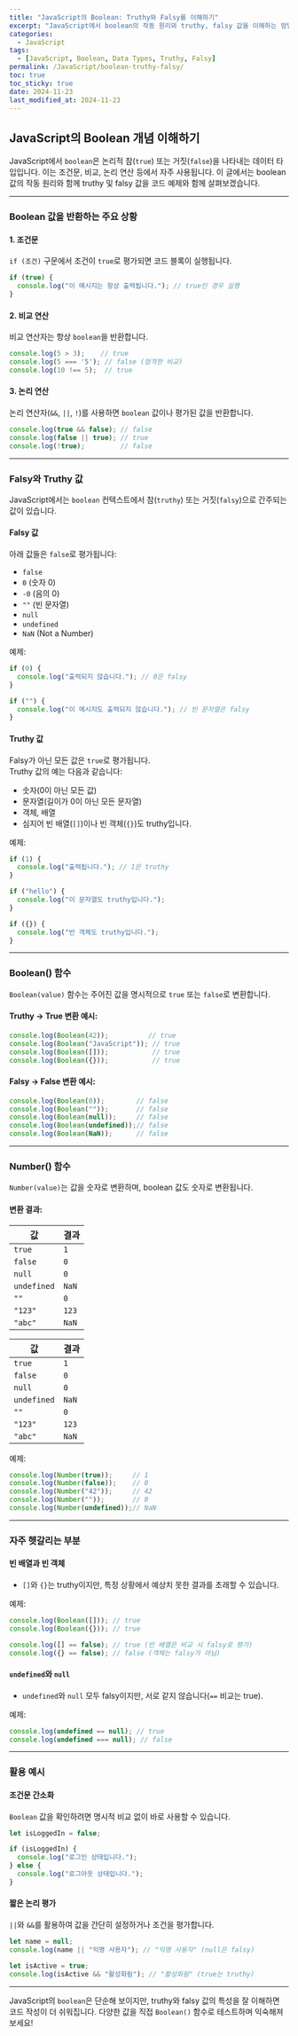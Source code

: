 ```yaml
---
title: "JavaScript의 Boolean: Truthy와 Falsy를 이해하기"
excerpt: "JavaScript에서 boolean의 작동 원리와 truthy, falsy 값을 이해하는 방법을 코드 예제와 함께 알아봅니다."
categories:
  - JavaScript
tags:
  - [JavaScript, Boolean, Data Types, Truthy, Falsy]
permalink: /JavaScript/boolean-truthy-falsy/
toc: true
toc_sticky: true
date: 2024-11-23
last_modified_at: 2024-11-23
---
```


## JavaScript의 Boolean 개념 이해하기

JavaScript에서 `boolean`은 논리적 참(`true`) 또는 거짓(`false`)을 나타내는 데이터 타입입니다. 이는 조건문, 비교, 논리 연산 등에서 자주 사용됩니다. 이 글에서는 boolean 값의 작동 원리와 함께 truthy 및 falsy 값을 코드 예제와 함께 살펴보겠습니다.

---

### Boolean 값을 반환하는 주요 상황

#### 1. 조건문
`if (조건)` 구문에서 조건이 `true`로 평가되면 코드 블록이 실행됩니다.

```js
if (true) {
  console.log("이 메시지는 항상 출력됩니다."); // true인 경우 실행
}
```

#### 2. 비교 연산
비교 연산자는 항상 `boolean`을 반환합니다.

```js
console.log(5 > 3);    // true
console.log(5 === '5'); // false (엄격한 비교)
console.log(10 !== 5);  // true
```

#### 3. 논리 연산
논리 연산자(`&&`, `||`, `!`)를 사용하면 `boolean` 값이나 평가된 값을 반환합니다.

```js
console.log(true && false); // false
console.log(false || true); // true
console.log(!true);         // false
```

---

### Falsy와 Truthy 값

JavaScript에서는 `boolean` 컨텍스트에서 참(`truthy`) 또는 거짓(`falsy`)으로 간주되는 값이 있습니다.

#### Falsy 값
아래 값들은 `false`로 평가됩니다:
- `false`
- `0` (숫자 0)
- `-0` (음의 0)
- `""` (빈 문자열)
- `null`
- `undefined`
- `NaN` (Not a Number)

예제:
```js
if (0) {
  console.log("출력되지 않습니다."); // 0은 falsy
}

if ("") {
  console.log("이 메시지도 출력되지 않습니다."); // 빈 문자열은 falsy
}
```

#### Truthy 값
Falsy가 아닌 모든 값은 `true`로 평가됩니다.  
Truthy 값의 예는 다음과 같습니다:
- 숫자(0이 아닌 모든 값)
- 문자열(길이가 0이 아닌 모든 문자열)
- 객체, 배열
- 심지어 빈 배열(`[]`)이나 빈 객체(`{}`)도 truthy입니다.

예제:
```js
if (1) {
  console.log("출력됩니다."); // 1은 truthy
}

if ("hello") {
  console.log("이 문자열도 truthy입니다.");
}

if ({}) {
  console.log("빈 객체도 truthy입니다.");
}
```

---

### Boolean() 함수

`Boolean(value)` 함수는 주어진 값을 명시적으로 `true` 또는 `false`로 변환합니다.

#### Truthy → True 변환 예시:
```js
console.log(Boolean(42));          // true
console.log(Boolean("JavaScript")); // true
console.log(Boolean([]));           // true
console.log(Boolean({}));           // true
```

#### Falsy → False 변환 예시:
```js
console.log(Boolean(0));        // false
console.log(Boolean(""));       // false
console.log(Boolean(null));     // false
console.log(Boolean(undefined));// false
console.log(Boolean(NaN));      // false
```

---

### Number() 함수

`Number(value)`는 값을 숫자로 변환하며, boolean 값도 숫자로 변환됩니다.

#### 변환 결과:

| 값         | 결과 |
|------------|------|
| `true`     | `1`  |
| `false`    | `0`  |
| `null`     | `0`  |
| `undefined`| `NaN`|
| `""`       | `0`  |
| `"123"`    | `123`|
| `"abc"`    | `NaN`|

| 값         | 결과 |
|------------|------|
| `true`     | `1`  |
| `false`    | `0`  |
| `null`     | `0`  |
| `undefined`| `NaN`|
| `""`       | `0`  |
| `"123"`    | `123`|
| `"abc"`    | `NaN`|

예제:
```js
console.log(Number(true));     // 1
console.log(Number(false));    // 0
console.log(Number("42"));     // 42
console.log(Number(""));       // 0
console.log(Number(undefined));// NaN
```

---

### 자주 헷갈리는 부분

#### 빈 배열과 빈 객체
- `[]`와 `{}`는 truthy이지만, 특정 상황에서 예상치 못한 결과를 초래할 수 있습니다.

예제:
```js
console.log(Boolean([])); // true
console.log(Boolean({})); // true

console.log([] == false); // true (빈 배열은 비교 시 falsy로 평가)
console.log({} == false); // false (객체는 falsy가 아님)
```

#### `undefined`와 `null`
- `undefined`와 `null` 모두 falsy이지만, 서로 같지 않습니다(`==` 비교는 true).

예제:
```js
console.log(undefined == null); // true
console.log(undefined === null); // false
```

---

### 활용 예시

#### 조건문 간소화
`Boolean` 값을 확인하려면 명시적 비교 없이 바로 사용할 수 있습니다.

```js
let isLoggedIn = false;

if (isLoggedIn) {
  console.log("로그인 상태입니다.");
} else {
  console.log("로그아웃 상태입니다.");
}
```

#### 짧은 논리 평가
`||`와 `&&`를 활용하여 값을 간단히 설정하거나 조건을 평가합니다.

```js
let name = null;
console.log(name || "익명 사용자"); // "익명 사용자" (null은 falsy)

let isActive = true;
console.log(isActive && "활성화됨"); // "활성화됨" (true는 truthy)
```

---

JavaScript의 `boolean`은 단순해 보이지만, truthy와 falsy 값의 특성을 잘 이해하면 코드 작성이 더 쉬워집니다. 다양한 값을 직접 `Boolean()` 함수로 테스트하며 익숙해져 보세요!
